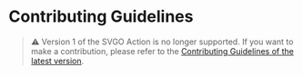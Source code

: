 # Contributing Guidelines

> :warning: Version 1 of the SVGO Action is no longer supported. If you want to
> make a contribution, please refer to the [Contributing Guidelines of the
> latest version].

[contributing guidelines of the latest version]: https://github.com/ericcornelissen/svgo-action/blob/main/CONTRIBUTING.md
